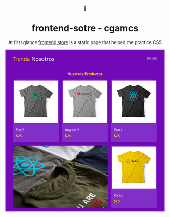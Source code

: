 <div style="text-align:center">
    🏪
    <br>
    <h1>frontend-sotre - cgamcs</h1>
    <p>At first glance <a href="https://frontend-store-cgamcs.netlify.app/">frontend store</a> is a static page that helped me practice CSS</p>
</div>

<img src="img/website.png">
